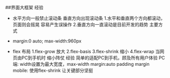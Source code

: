 ##界面大框架 经验

- 水平方向一般禁止滚动条  垂直方向出现滚动条
    1.水平和垂直两个方向都滚动，页面则会摇晃 容易产生误操作
    2.垂直方向一直滚动是目前开发的趋势 主要方式


- margin:0 auto; max-width:960px
- flex 布局
  1.flex-grow 放大
  2.flex-basis 
  3.flex-shrink 缩小
  4.flex-wrap
   当网页由PC到手机时 缩小阵仗 
   经验 简单的适配PC到手机，顾及所有用户体验
    PC端: width设置为最大宽度，max-width margin:auto  padding margin
    mobile: 使用flex-shrink  让关键部分坚挺